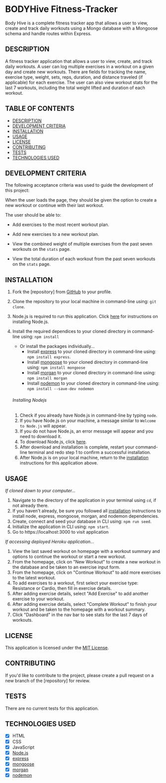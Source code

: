 # BODYHive Fitness-Tracker

Body Hive is a complete fitness tracker app that allows a user to view, create and track daily workouts using a Mongo database with a Mongoose schema and handle routes within Express.


## DESCRIPTION

A fitness tracker application that allows a user to view, create, and track daily workouts. A user can log multiple exercises in a workout on a given day and create new workouts. There are fields for tracking the name, exercise type, weight, sets, reps, duration, and distance traveled (if applicable) for each exercise. The user can also view workout stats for the last 7 workouts, including the total weight lifted and duration of each workout.

## TABLE OF CONTENTS

- [DESCRIPTION](#description)
- [DEVELOPMENT CRITERIA](#development-criteria)
- [INSTALLATION](#installation)
- [USAGE](#usage)
- [LICENSE](#license)
- [CONTRIBUTING](#contributing)
- [TESTS](#tests)
- [TECHNOLOGIES USED](#technologies-used)

## DEVELOPMENT CRITERIA

The following acceptance criteria was used to guide the development of this project:

When the user loads the page, they should be given the option to create a new workout or continue with their last workout.

The user should be able to:

- Add exercises to the most recent workout plan.

- Add new exercises to a new workout plan.

- View the combined weight of multiple exercises from the past seven workouts on the `stats` page.

- View the total duration of each workout from the past seven workouts on the `stats` page.

## INSTALLATION

1. Fork the [repository] from [GitHub](https://github.com/) to your profile.
2. Clone the repository to your local machine in command-line using: `git clone`.
3. Node.js is required to run this application. Click [here](#installing-nodejs) for instructions on installing Node.js.
4. Install the required dependices to your cloned directory in command-line using: `npm install`

   - Or install the packages individually...
     - Install [express](https://www.npmjs.com/package/express) to your cloned directory in command-line using: `npm install express`.
     - Install [mongoose](https://www.npmjs.com/package/mongoose) to your cloned directory in command-line using: `npm install mongoose`
     - Install [morgan](https://www.npmjs.com/package/morgan) to your cloned directory in command-line using: `npm install morgan`
     - Install [nodemon](https://www.npmjs.com/package/nodemon) to your cloned directory in command-line using: `npm install --save-dev nodemon`

   ###### Installing Nodejs

   1. Check if you already have Node.js in command-line by typing `node`.
   2. If you have Node.js on your machine, a message similar to `Welcome to Node.js` will appear.
   3. If you do not have Node.js, an error message will appear and you need to download it.
   4. To download Node.js, click [here](https://nodejs.org/en/download/).
   5. After download and installation is complete, restart your command-line terminal and redo step 1 to confirm a successful installation.
   6. After Node.js is on your local machine, return to the [installation](#installation) instructions for this application above.

## USAGE

_If cloned down to your computer..._

1. Navigate to the directory of the application in your terminal using `cd`, if not already there.
2. If you haven't already, be sure you followed all [installation](#installation) instructions to install node, express, mongoose, morgan, and nodemon dependencies.
3. Create, connect and seed your database in CLI using: `npm run seed`.
4. Initialize the application in CLI using: `npm start`.
5. Go to https://localhost:3000 to visit application

_If accessing deployed Heroku application..._

1. View the last saved workout on homepage with a workout summary and options to continue the workout or start a new workout.
2. From the homepage, click on "New Workout" to create a new workout in the database and be taken to an exercise input form.
3. From the homepage, click on "Continue Workout" to add more exercises to the latest workout.
4. To add exercises to a workout, first select your exercise type: Resistance or Cardio, then fill in exercise details.
5. After adding exercise details, select "Add Exercise" to add another exercise to your workout.
6. After adding exercise details, select "Complete Workout" to finish your workout and be taken to the homepage with a workout summary.
7. Click "Dashboard" in the nav bar to see stats for the last 7 days of workouts.

## LICENSE

This application is licensed under the [MIT License](https://opensource.org/licenses/MIT).

## CONTRIBUTING

If you'd like to contribute to the project, please create a pull request on a new branch of the [repository] for review.

## TESTS

There are no current tests for this application.

## TECHNOLOGIES USED

- [x] HTML
- [x] CSS
- [x] JavaScript
- [x] [Node.js](https://nodejs.org/en/)
- [x] [express](https://www.npmjs.com/package/express)
- [x] [mongoose](https://www.npmjs.com/package/mongoose)
- [x] [morgan](https://www.npmjs.com/package/morgan)
- [x] [nodemon](https://www.npmjs.com/package/nodemon)
